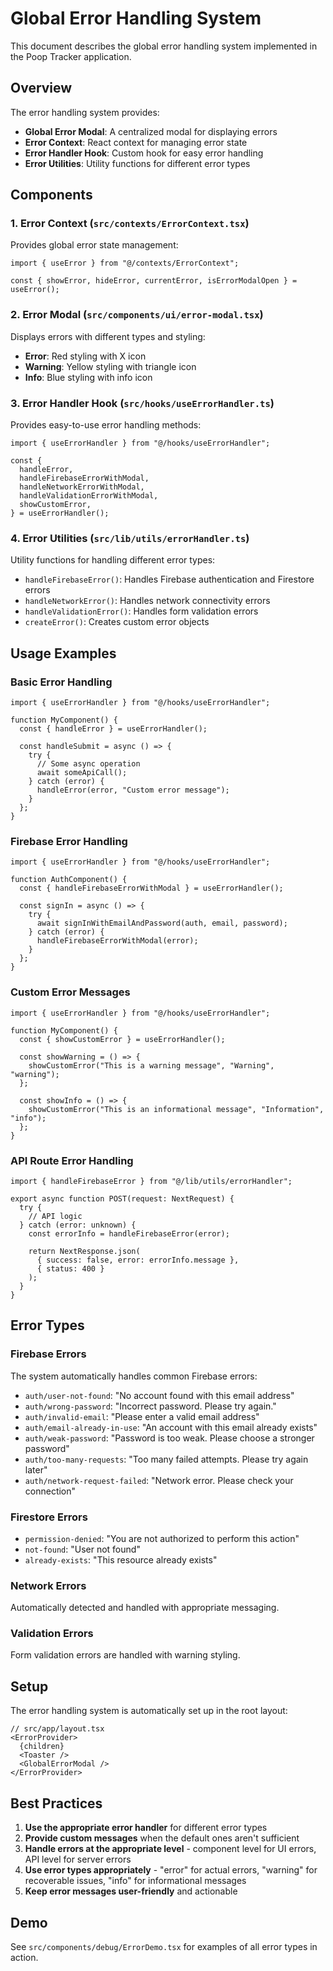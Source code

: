 # Global Error Handling System

This document describes the global error handling system implemented in the Poop Tracker application.

## Overview

The error handling system provides:

- **Global Error Modal**: A centralized modal for displaying errors
- **Error Context**: React context for managing error state
- **Error Handler Hook**: Custom hook for easy error handling
- **Error Utilities**: Utility functions for different error types

## Components

### 1. Error Context (`src/contexts/ErrorContext.tsx`)

Provides global error state management:

```tsx
import { useError } from "@/contexts/ErrorContext";

const { showError, hideError, currentError, isErrorModalOpen } = useError();
```

### 2. Error Modal (`src/components/ui/error-modal.tsx`)

Displays errors with different types and styling:

- **Error**: Red styling with X icon
- **Warning**: Yellow styling with triangle icon
- **Info**: Blue styling with info icon

### 3. Error Handler Hook (`src/hooks/useErrorHandler.ts`)

Provides easy-to-use error handling methods:

```tsx
import { useErrorHandler } from "@/hooks/useErrorHandler";

const {
  handleError,
  handleFirebaseErrorWithModal,
  handleNetworkErrorWithModal,
  handleValidationErrorWithModal,
  showCustomError,
} = useErrorHandler();
```

### 4. Error Utilities (`src/lib/utils/errorHandler.ts`)

Utility functions for handling different error types:

- `handleFirebaseError()`: Handles Firebase authentication and Firestore errors
- `handleNetworkError()`: Handles network connectivity errors
- `handleValidationError()`: Handles form validation errors
- `createError()`: Creates custom error objects

## Usage Examples

### Basic Error Handling

```tsx
import { useErrorHandler } from "@/hooks/useErrorHandler";

function MyComponent() {
  const { handleError } = useErrorHandler();

  const handleSubmit = async () => {
    try {
      // Some async operation
      await someApiCall();
    } catch (error) {
      handleError(error, "Custom error message");
    }
  };
}
```

### Firebase Error Handling

```tsx
import { useErrorHandler } from "@/hooks/useErrorHandler";

function AuthComponent() {
  const { handleFirebaseErrorWithModal } = useErrorHandler();

  const signIn = async () => {
    try {
      await signInWithEmailAndPassword(auth, email, password);
    } catch (error) {
      handleFirebaseErrorWithModal(error);
    }
  };
}
```

### Custom Error Messages

```tsx
import { useErrorHandler } from "@/hooks/useErrorHandler";

function MyComponent() {
  const { showCustomError } = useErrorHandler();

  const showWarning = () => {
    showCustomError("This is a warning message", "Warning", "warning");
  };

  const showInfo = () => {
    showCustomError("This is an informational message", "Information", "info");
  };
}
```

### API Route Error Handling

```tsx
import { handleFirebaseError } from "@/lib/utils/errorHandler";

export async function POST(request: NextRequest) {
  try {
    // API logic
  } catch (error: unknown) {
    const errorInfo = handleFirebaseError(error);

    return NextResponse.json(
      { success: false, error: errorInfo.message },
      { status: 400 }
    );
  }
}
```

## Error Types

### Firebase Errors

The system automatically handles common Firebase errors:

- `auth/user-not-found`: "No account found with this email address"
- `auth/wrong-password`: "Incorrect password. Please try again."
- `auth/invalid-email`: "Please enter a valid email address"
- `auth/email-already-in-use`: "An account with this email already exists"
- `auth/weak-password`: "Password is too weak. Please choose a stronger password"
- `auth/too-many-requests`: "Too many failed attempts. Please try again later"
- `auth/network-request-failed`: "Network error. Please check your connection"

### Firestore Errors

- `permission-denied`: "You are not authorized to perform this action"
- `not-found`: "User not found"
- `already-exists`: "This resource already exists"

### Network Errors

Automatically detected and handled with appropriate messaging.

### Validation Errors

Form validation errors are handled with warning styling.

## Setup

The error handling system is automatically set up in the root layout:

```tsx
// src/app/layout.tsx
<ErrorProvider>
  {children}
  <Toaster />
  <GlobalErrorModal />
</ErrorProvider>
```

## Best Practices

1. **Use the appropriate error handler** for different error types
2. **Provide custom messages** when the default ones aren't sufficient
3. **Handle errors at the appropriate level** - component level for UI errors, API level for server errors
4. **Use error types appropriately** - "error" for actual errors, "warning" for recoverable issues, "info" for informational messages
5. **Keep error messages user-friendly** and actionable

## Demo

See `src/components/debug/ErrorDemo.tsx` for examples of all error types in action.

